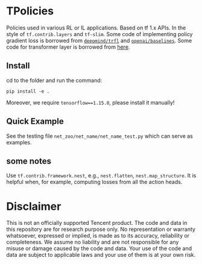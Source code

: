 # TPolicies
Policies used in various RL or IL applications.
Based on tf 1.x APIs.
In the style of `tf.contrib.layers` and `tf-slim`.
Some code of implementing policy gradient loss is borrowed from [`deepmind/trfl`](https://github.com/deepmind/trfl) and [`openai/baselines`](https://github.com/openai/baselines).
Some code for transformer layer is borrowed from [here](https://github.com/Kyubyong/transformer).

## Install
cd to the folder and run the command:
```
pip install -e .
```
Moreover,
we require `tensorflow==1.15.0`, please install it manually!

## Quick Example
See the testing file `net_zoo/net_name/net_name_test.py` which can serve as examples.

## some notes
Use `tf.contrib.framework.nest`, e.g., `nest.flatten`, `nest.map_structure`.
It is helpful when, for example, computing losses from all the action heads.

# Disclaimer
This is not an officially supported Tencent product.
The code and data in this repository are for research purpose only. 
No representation or warranty whatsoever, expressed or implied, is made as to its accuracy, reliability or completeness. 
We assume no liability and are not responsible for any misuse or damage caused by the code and data. 
Your use of the code and data are subject to applicable laws and your use of them is at your own risk.

